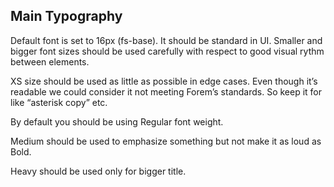 ## Main Typography

Default font is set to 16px (fs-base). It should be standard in UI. Smaller and
bigger font sizes should be used carefully with respect to good visual rythm
between elements.

XS size should be used as little as possible in edge cases. Even though it’s
readable we could consider it not meeting Forem’s standards. So keep it for like
“asterisk copy” etc.

By default you should be using Regular font weight.

Medium should be used to emphasize something but not make it as loud as Bold.

Heavy should be used only for bigger title.
